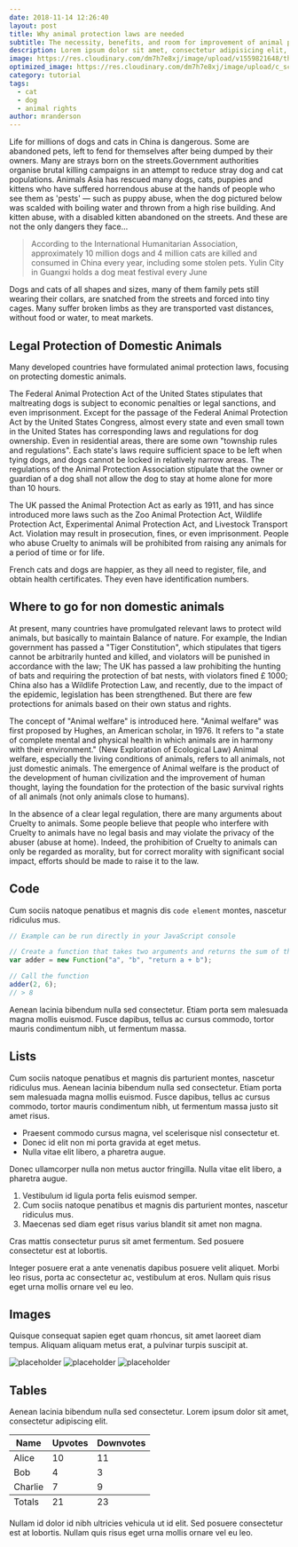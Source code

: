 ```yaml
---
date: 2018-11-14 12:26:40
layout: post
title: Why animal protection laws are needed
subtitle: The necessity, benefits, and room for improvement of animal protection laws.
description: Lorem ipsum dolor sit amet, consectetur adipisicing elit, sed do eiusmod tempor incididunt ut labore et dolore magna aliqua.
image: https://res.cloudinary.com/dm7h7e8xj/image/upload/v1559821648/theme8_knvabs.jpg
optimized_image: https://res.cloudinary.com/dm7h7e8xj/image/upload/c_scale,w_380/v1559821648/theme8_knvabs.jpg
category: tutorial
tags:
  - cat
  - dog
  - animal rights
author: mranderson
---
```


Life for millions of dogs and cats in China is dangerous. Some are abandoned pets, left to fend for themselves after being dumped by their owners. Many are strays born on the streets.Government authorities organise brutal killing campaigns in an attempt to reduce stray dog and cat populations. Animals Asia has rescued many dogs, cats, puppies and kittens who have suffered horrendous abuse at the hands of people who see them as 'pests' — such as puppy abuse, when the dog pictured below was scalded with boiling water and thrown from a high rise building. And kitten abuse, with a disabled kitten abandoned on the streets. And these are not the only dangers they face…

> According to the International Humanitarian Association, approximately 10 million dogs and 4 million cats are killed and consumed in China every year, including some stolen pets. Yulin City in Guangxi holds a dog meat festival every June

Dogs and cats of all shapes and sizes, many of them family pets still wearing their collars, are snatched from the streets and forced into tiny cages. Many suffer broken limbs as they are transported vast distances, without food or water, to meat markets.

## Legal Protection of Domestic Animals

Many developed countries have formulated animal protection laws, focusing on protecting domestic animals.

The Federal Animal Protection Act of the United States stipulates that maltreating dogs is subject to economic penalties or legal sanctions, and even imprisonment. Except for the passage of the Federal Animal Protection Act by the United States Congress, almost every state and even small town in the United States has corresponding laws and regulations for dog ownership. Even in residential areas, there are some own "township rules and regulations". Each state's laws require sufficient space to be left when tying dogs, and dogs cannot be locked in relatively narrow areas. The regulations of the Animal Protection Association stipulate that the owner or guardian of a dog shall not allow the dog to stay at home alone for more than 10 hours.

The UK passed the Animal Protection Act as early as 1911, and has since introduced more laws such as the Zoo Animal Protection Act, Wildlife Protection Act, Experimental Animal Protection Act, and Livestock Transport Act. Violation may result in prosecution, fines, or even imprisonment. People who abuse Cruelty to animals will be prohibited from raising any animals for a period of time or for life.

French cats and dogs are happier, as they all need to register, file, and obtain health certificates. They even have identification numbers.

## Where to go for non domestic animals

At present, many countries have promulgated relevant laws to protect wild animals, but basically to maintain Balance of nature. For example, the Indian government has passed a "Tiger Constitution", which stipulates that tigers cannot be arbitrarily hunted and killed, and violators will be punished in accordance with the law; The UK has passed a law prohibiting the hunting of bats and requiring the protection of bat nests, with violators fined £ 1000; China also has a Wildlife Protection Law, and recently, due to the impact of the epidemic, legislation has been strengthened. But there are few protections for animals based on their own status and rights.

The concept of "Animal welfare" is introduced here. "Animal welfare" was first proposed by Hughes, an American scholar, in 1976. It refers to "a state of complete mental and physical health in which animals are in harmony with their environment." (New Exploration of Ecological Law) Animal welfare, especially the living conditions of animals, refers to all animals, not just domestic animals. The emergence of Animal welfare is the product of the development of human civilization and the improvement of human thought, laying the foundation for the protection of the basic survival rights of all animals (not only animals close to humans).

In the absence of a clear legal regulation, there are many arguments about Cruelty to animals. Some people believe that people who interfere with Cruelty to animals have no legal basis and may violate the privacy of the abuser (abuse at home). Indeed, the prohibition of Cruelty to animals can only be regarded as morality, but for correct morality with significant social impact, efforts should be made to raise it to the law.

## Code

Cum sociis natoque penatibus et magnis dis `code element` montes, nascetur ridiculus mus.

```js
// Example can be run directly in your JavaScript console

// Create a function that takes two arguments and returns the sum of those arguments
var adder = new Function("a", "b", "return a + b");

// Call the function
adder(2, 6);
// > 8
```

Aenean lacinia bibendum nulla sed consectetur. Etiam porta sem malesuada magna mollis euismod. Fusce dapibus, tellus ac cursus commodo, tortor mauris condimentum nibh, ut fermentum massa.

## Lists

Cum sociis natoque penatibus et magnis dis parturient montes, nascetur ridiculus mus. Aenean lacinia bibendum nulla sed consectetur. Etiam porta sem malesuada magna mollis euismod. Fusce dapibus, tellus ac cursus commodo, tortor mauris condimentum nibh, ut fermentum massa justo sit amet risus.

* Praesent commodo cursus magna, vel scelerisque nisl consectetur et.
* Donec id elit non mi porta gravida at eget metus.
* Nulla vitae elit libero, a pharetra augue.

Donec ullamcorper nulla non metus auctor fringilla. Nulla vitae elit libero, a pharetra augue.

1. Vestibulum id ligula porta felis euismod semper.
2. Cum sociis natoque penatibus et magnis dis parturient montes, nascetur ridiculus mus.
3. Maecenas sed diam eget risus varius blandit sit amet non magna.

Cras mattis consectetur purus sit amet fermentum. Sed posuere consectetur est at lobortis.

Integer posuere erat a ante venenatis dapibus posuere velit aliquet. Morbi leo risus, porta ac consectetur ac, vestibulum at eros. Nullam quis risus eget urna mollis ornare vel eu leo.

## Images

Quisque consequat sapien eget quam rhoncus, sit amet laoreet diam tempus. Aliquam aliquam metus erat, a pulvinar turpis suscipit at.

![placeholder](https://placehold.it/800x400 "Large example image")
![placeholder](https://placehold.it/400x200 "Medium example image")
![placeholder](https://placehold.it/200x200 "Small example image")

## Tables

Aenean lacinia bibendum nulla sed consectetur. Lorem ipsum dolor sit amet, consectetur adipiscing elit.

<table>
  <thead>
    <tr>
      <th>Name</th>
      <th>Upvotes</th>
      <th>Downvotes</th>
    </tr>
  </thead>
  <tfoot>
    <tr>
      <td>Totals</td>
      <td>21</td>
      <td>23</td>
    </tr>
  </tfoot>
  <tbody>
    <tr>
      <td>Alice</td>
      <td>10</td>
      <td>11</td>
    </tr>
    <tr>
      <td>Bob</td>
      <td>4</td>
      <td>3</td>
    </tr>
    <tr>
      <td>Charlie</td>
      <td>7</td>
      <td>9</td>
    </tr>
  </tbody>
</table>

Nullam id dolor id nibh ultricies vehicula ut id elit. Sed posuere consectetur est at lobortis. Nullam quis risus eget urna mollis ornare vel eu leo.










